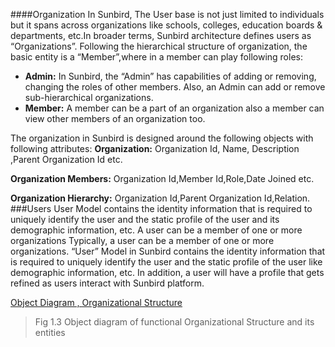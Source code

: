 
####Organization
In Sunbird, The User base is not just limited to individuals but it spans across organizations like schools, colleges, education boards & departments, etc.In broader terms, Sunbird architecture defines users as “Organizations”. Following the hierarchical structure of organization, the basic entity is a “Member”,where in a member can play following roles:

+ **Admin:** In Sunbird, the “Admin” has capabilities of adding or removing, changing the roles of other members. Also, an Admin can add or remove sub-hierarchical organizations.
+ **Member:** A member can be a part of an organization also a member can view other members of an organization too.

The organization in Sunbird is designed around the following objects with following attributes:
**Organization:** Organization Id, Name, Description ,Parent Organization Id etc.

**Organization Members:** Organization Id,Member Id,Role,Date Joined etc.

**Organization Hierarchy:** Organization Id,Parent Organization Id,Relation.
###Users
User Model contains the identity information that is required to uniquely identify the user and the static profile of the user and its demographic information, etc. A user can be a member of one or more organizations
Typically, a user can be a member of one or more organizations. “User” Model in Sunbird contains the identity information that is required to uniquely identify the user and the static profile of the user like demographic information, etc. In addition, a user will have a profile that gets refined as users interact with Sunbird platform. 


[Object Diagram , Organizational Structure](http://Sunbird.github.com/images/abc.jpg "Organizational Structure object diagram")


>Fig 1.3 Object diagram of functional Organizational Structure and its entities 

